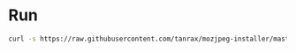 # Run

``` sh
curl -s https://raw.githubusercontent.com/tanrax/mozjpeg-installer/master/mozjpeg-installer.sh | bash
```
